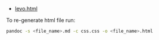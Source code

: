- [levo.html](https://velostudio.github.io/blog/levo.html)

To re-generate html file run:

```sh
pandoc -s <file_name>.md -c css.css -o <file_name>.html
```
